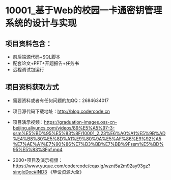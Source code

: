 # 10001_基于Web的校园一卡通密钥管理系统的设计与实现


## 项目资料包含：
* 前后端源代码+SQL脚本
* 配套论文+PPT+开题报告+任务书
* 远程调试包运行

## 项目资料获取方式
* 需要资料或者有任何问题的加QQ：2684634017

* 项目源代码下载地址：http://blog.codercode.cn

* 项目演示视频：https://graduation-images.oss-cn-beijing.aliyuncs.com/videos/89%E5%A5%97-3-ssm%E5%BD%95%E5%83%8F/10001_2.23%E6%A0%A1%E5%9B%AD%E4%B8%80%E5%8D%A1%E9%80%9A%E5%AF%86%E9%92%A5%E7%AE%A1%E7%90%86%E7%B3%BB%E7%BB%9Fssm%E5%BD%95%E5%83%8Fpf.mp4

* 2000+项目及演示视频：https://www.yuque.com/codercode/cqaxlg/wznt5a2m92ay93gz?singleDoc#lND3 《毕设资源大全》
